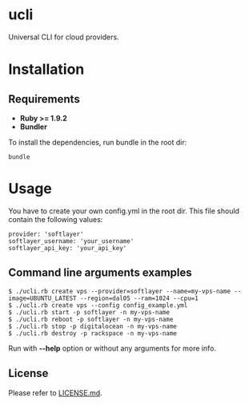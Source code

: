 # ucli

Universal CLI for cloud providers.

# Installation
## Requirements

* **Ruby >= 1.9.2**
* **Bundler**

To install the dependencies, run bundle in the root dir:

    bundle

# Usage

You have to create your own config.yml in the root dir.
This file should contain the following values:

    provider: 'softlayer'
    softlayer_username: 'your_username'
    softlayer_api_key: 'your_api_key'

## Command line arguments examples

    $ ./ucli.rb create vps --provider=softlayer --name=my-vps-name --image=UBUNTU_LATEST --region=dal05 --ram=1024 --cpu=1
    $ ./ucli.rb create vps --config config_example.yml
    $ ./ucli.rb start -p softlayer -n my-vps-name
    $ ./ucli.rb reboot -p softlayer -n my-vps-name
    $ ./ucli.rb stop -p digitalocean -n my-vps-name
    $ ./ucli.rb destroy -p rackspace -n my-vps-name

Run with **--help** option or without any arguments for more info.

## License

Please refer to [LICENSE.md](LICENSE.md).